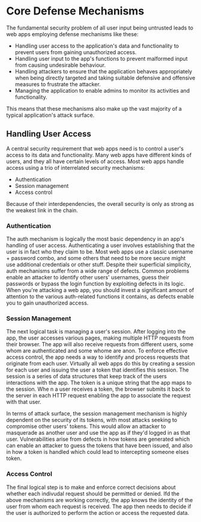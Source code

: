 
# Core Defense Mechanisms

The fundamental security problem of all user input being untrusted leads to web apps employing defense mechanisms like these:
- Handling user access to the application's data and functionality to prevent users from gaining unauthorized access.
- Handling user input to the app's functions to prevent malformed input from causing undesirable behaviour.
- Handling attackers to ensure that the application behaves appropriately when being directly targeted and taking suitable defensive and offensive measures to frustrate the attacker.
- Managing the application to enable admins to monitor its activities and functionality.

This means that these mechanisms also make up the vast majority of a typical application's attack surface.

## Handling User Access
A central security requirement that web apps need is to control a user's access to its data and functionality. Many web apps have different kinds of users, and they all have certain levels of access. Most web apps handle access using a trio of interrelated security mechanisms:
- Authentication
- Session management
- Access control

Because of their interdependencies, the overall security is only as strong as the weakest link in the chain.

### Authentication
The auth mechanism is logically the most basic dependency in an app's handling of user access. Authenticating a user involves establishing that the user is in fact who they claim to be. Most web apps use a classic username + password combo, and some others that need to be more secure might use additional credentials or other stuff. Despite their superficial simplicity, auth mechanisms suffer from a wide range of defects. Common problems enable an attacker to identify other users' usernames, guess their passwords or bypass the login function by exploiting defects in its logic. When you're attacking a web app, you should invest a significant amount of attention to the various auth-related functions it contains, as defects enable you to gain unauthorized access.

### Session Management
The next logical task is managing a user's session. After logging into the app, the user accesses various pages, making multiple HTTP requests from their browser. The app will also receive requests from different users, some whom are authenticated and some whome are anon. To enforce effective access control, the app needs a way to identify and process requests that originate from each user.
Virtually all web apps do this by creating a session for each user and issuing the user a token that identifies this session. The session is a series of data structures that keep track of the users interactions with the app. The token is a unique string that the app maps to the session. Whe n a user receives a token, the browser submits it back to the server in each HTTP request enabling the app to associate the request with that user.

In terms of attack surface, the session management mechanism is highly dependent on the security of its tokens, with most attacks seeking to compromise other users' tokens. This would allow an attacker to masquerade as another user and use the app as if they'd logged in as that user. Vulnerabilities arise from defects in how tokens are generated which can  enable an attacker to guess the tokens that have been issued, and also in how a token is handled which could lead to intercepting someone elses token.

### Access Control
The final logical step is to make and enforce correct decisions about whether each indivudal request should be permitted or denied. Ifd the above mechanisms are working correctly, the app knows the identity of the user from whom each request is received. The app then needs to decide if the user is authorized to perform the action or access the requested data.
